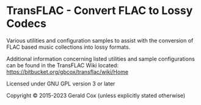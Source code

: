 TransFLAC - Convert FLAC to Lossy Codecs
========================================

Various utilities and configuration samples to assist with the conversion of
FLAC based music collections into lossy formats.

Additional information concerning listed utilities and sample configurations
can be found in the TransFLAC Wiki located:  https://bitbucket.org/gbcox/transflac/wiki/Home

Licensed under GNU GPL version 3 or later

Copyright © 2015-2023 Gerald Cox (unless explicitly stated otherwise)
